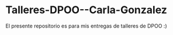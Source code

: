 # Talleres-DPOO--Carla-Gonzalez

El presente repositorio es para mis entregas de talleres de DPOO :)
